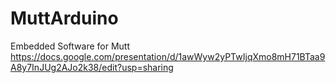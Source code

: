 # MuttArduino
Embedded Software for Mutt
https://docs.google.com/presentation/d/1awWyw2yPTwIjqXmo8mH71BTaa9A8y7InJUg2AJo2k38/edit?usp=sharing
